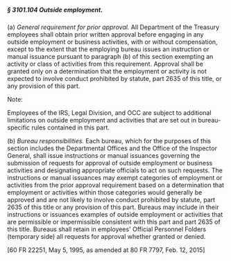 ##### § 3101.104 Outside employment. #####

(a) *General requirement for prior approval.* All Department of the Treasury employees shall obtain prior written approval before engaging in any outside employment or business activities, with or without compensation, except to the extent that the employing bureau issues an instruction or manual issuance pursuant to paragraph (b) of this section exempting an activity or class of activities from this requirement. Approval shall be granted only on a determination that the employment or activity is not expected to involve conduct prohibited by statute, part 2635 of this title, or any provision of this part.

Note:

Employees of the IRS, Legal Division, and OCC are subject to additional limitations on outside employment and activities that are set out in bureau-specific rules contained in this part.

(b) *Bureau responsibilities.* Each bureau, which for the purposes of this section includes the Departmental Offices and the Office of the Inspector General, shall issue instructions or manual issuances governing the submission of requests for approval of outside employment or business activities and designating appropriate officials to act on such requests. The instructions or manual issuances may exempt categories of employment or activities from the prior approval requirement based on a determination that employment or activities within those categories would generally be approved and are not likely to involve conduct prohibited by statute, part 2635 of this title or any provision of this part. Bureaus may include in their instructions or issuances examples of outside employment or activities that are permissible or impermissible consistent with this part and part 2635 of this title. Bureaus shall retain in employees' Official Personnel Folders (temporary side) all requests for approval whether granted or denied.

[60 FR 22251, May 5, 1995, as amended at 80 FR 7797, Feb. 12, 2015]